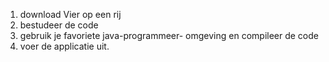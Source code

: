 1. download Vier op een rij
2. bestudeer de code
3. gebruik je favoriete java-programmeer-
   omgeving en compileer de code
4. voer de applicatie uit.